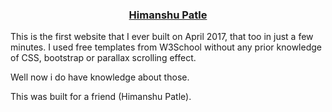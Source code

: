 <h3 align="center">
  <a href="https://udaylunawat.github.io/dracarys3.github.io/">Himanshu Patle</a>
</h3>

This is the first website that I ever built on April 2017, that too in just a few minutes.
I used free templates from W3School without any prior knowledge of CSS, bootstrap or parallax scrolling effect.

Well now i do have knowledge about those.

This was built for a friend (Himanshu Patle).
